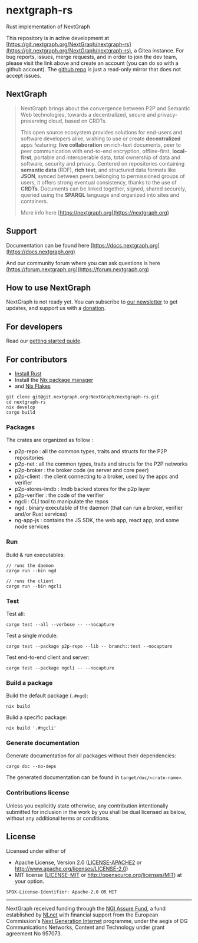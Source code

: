 # nextgraph-rs

Rust implementation of NextGraph

This repository is in active development at [https://git.nextgraph.org/NextGraph/nextgraph-rs](https://git.nextgraph.org/NextGraph/nextgraph-rs), a Gitea instance. For bug reports, issues, merge requests, and in order to join the dev team, please visit the link above and create an account (you can do so with a github account). The [github repo](https://github.com/nextgraph-org/nextgraph-rs) is just a read-only mirror that does not accept issues.

## NextGraph

> NextGraph brings about the convergence between P2P and Semantic Web technologies, towards a decentralized, secure and privacy-preserving cloud, based on CRDTs.
>
> This open source ecosystem provides solutions for end-users and software developers alike, wishing to use or create **decentralized** apps featuring: **live collaboration** on rich-text documents, peer to peer communication with end-to-end encryption, offline-first, **local-first**, portable and interoperable data, total ownership of data and software, security and privacy. Centered on repositories containing **semantic data** (RDF), **rich text**, and structured data formats like **JSON**, synced between peers belonging to permissioned groups of users, it offers strong eventual consistency, thanks to the use of **CRDTs**. Documents can be linked together, signed, shared securely, queried using the **SPARQL** language and organized into sites and containers.
> 
> More info here [https://nextgraph.org](https://nextgraph.org)

## Support

Documentation can be found here [https://docs.nextgraph.org](https://docs.nextgraph.org)

And our community forum where you can ask questions is here [https://forum.nextgraph.org](https://forum.nextgraph.org)

## How to use NextGraph

NextGraph is not ready yet. You can subscribe to [our newsletter](https://list.nextgraph.org/subscription/form) to get updates, and support us with a [donation](https://nextgraph.org/donate/).
## For developers

Read our [getting started guide](https://docs.nextgraph.org/en/getting-started/).

## For contributors

- [Install Rust](https://www.rust-lang.org/tools/install)
- Install the [Nix package manager](https://nixos.org/download.html)
- and [Nix Flakes](https://nixos.wiki/wiki/Flakes)

```
git clone git@git.nextgraph.org:NextGraph/nextgraph-rs.git
cd nextgraph-rs
nix develop
cargo build
``` 

### Packages

The crates are organized as follow : 

- p2p-repo : all the common types, traits and structs for the P2P repositories
- p2p-net : all the common types, traits and structs for the P2P networks
- p2p-broker : the broker code (as server and core peer)
- p2p-client : the client connecting to a broker, used by the apps and verifier
- p2p-stores-lmdb : lmdb backed stores for the p2p layer
- p2p-verifier : the code of the verifier
- ngcli : CLI tool to manipulate the repos
- ngd : binary executable of the daemon (that can run a broker, verifier and/or Rust services)
- ng-app-js : contains the JS SDK, the web app, react app, and some node services

### Run

Build & run executables:

```
// runs the daemon
cargo run --bin ngd

// runs the client
cargo run --bin ngcli
```

### Test

Test all:

```
cargo test --all --verbose -- --nocapture
```

Test a single module:

```
cargo test --package p2p-repo --lib -- branch::test --nocapture
```

Test end-to-end client and server:
``` 
cargo test --package ngcli -- --nocapture
``` 

### Build a package

Build the default package (`.#ngd`):

```
nix build
```

Bulid a specific package:

```
nix build '.#ngcli'
```

### Generate documentation

Generate documentation for all packages without their dependencies:

```
cargo doc --no-deps
```

The generated documentation can be found in `target/doc/<crate-name>`.

### Contributions license

Unless you explicitly state otherwise, any contribution intentionally submitted
for inclusion in the work by you shall be dual licensed as below, without any
additional terms or conditions.

## License

Licensed under either of
 * Apache License, Version 2.0 ([LICENSE-APACHE2](LICENSE-APACHE2) or http://www.apache.org/licenses/LICENSE-2.0)
 * MIT license ([LICENSE-MIT](LICENSE-MIT) or http://opensource.org/licenses/MIT)
at your option.

`SPDX-License-Identifier: Apache-2.0 OR MIT`

---

NextGraph received funding through the [NGI Assure Fund](https://nlnet.nl/project/NextGraph/index.html), a fund established by [NLnet](https://nlnet.nl/) with financial support from the European Commission's [Next Generation Internet](https://ngi.eu/) programme, under the aegis of DG Communications Networks, Content and Technology under grant agreement No 957073.
